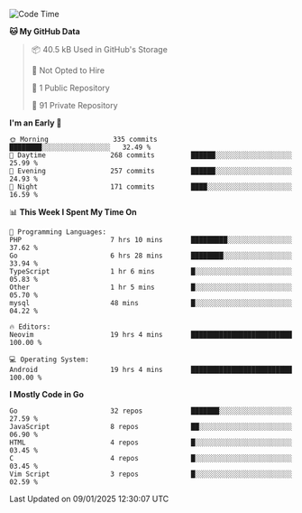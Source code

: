 
<!--START_SECTION:waka-->
![Code Time](http://img.shields.io/badge/Code%20Time-5%2C602%20hrs%2056%20mins-blue)

**🐱 My GitHub Data** 

> 📦 40.5 kB Used in GitHub's Storage 
 > 
> 🚫 Not Opted to Hire
 > 
> 📜 1 Public Repository 
 > 
> 🔑 91 Private Repository 
 > 
**I'm an Early 🐤** 

```text
🌞 Morning                335 commits         ████████░░░░░░░░░░░░░░░░░   32.49 % 
🌆 Daytime                268 commits         ██████░░░░░░░░░░░░░░░░░░░   25.99 % 
🌃 Evening                257 commits         ██████░░░░░░░░░░░░░░░░░░░   24.93 % 
🌙 Night                  171 commits         ████░░░░░░░░░░░░░░░░░░░░░   16.59 % 
```


📊 **This Week I Spent My Time On** 

```text
💬 Programming Languages: 
PHP                      7 hrs 10 mins       █████████░░░░░░░░░░░░░░░░   37.62 % 
Go                       6 hrs 28 mins       ████████░░░░░░░░░░░░░░░░░   33.94 % 
TypeScript               1 hr 6 mins         █░░░░░░░░░░░░░░░░░░░░░░░░   05.83 % 
Other                    1 hr 5 mins         █░░░░░░░░░░░░░░░░░░░░░░░░   05.70 % 
mysql                    48 mins             █░░░░░░░░░░░░░░░░░░░░░░░░   04.22 % 

🔥 Editors: 
Neovim                   19 hrs 4 mins       █████████████████████████   100.00 % 

💻 Operating System: 
Android                  19 hrs 4 mins       █████████████████████████   100.00 % 
```

**I Mostly Code in Go** 

```text
Go                       32 repos            ███████░░░░░░░░░░░░░░░░░░   27.59 % 
JavaScript               8 repos             ██░░░░░░░░░░░░░░░░░░░░░░░   06.90 % 
HTML                     4 repos             █░░░░░░░░░░░░░░░░░░░░░░░░   03.45 % 
C                        4 repos             █░░░░░░░░░░░░░░░░░░░░░░░░   03.45 % 
Vim Script               3 repos             █░░░░░░░░░░░░░░░░░░░░░░░░   02.59 % 
```




 Last Updated on 09/01/2025 12:30:07 UTC
<!--END_SECTION:waka-->
